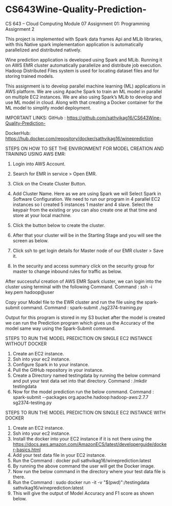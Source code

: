 # CS643Wine-Quality-Prediction-
CS 643 – Cloud Computing
Module 07 Assignment 01: Programming Assignment 2

This project is implemented with Spark data frames Api and MLib libraries, 
with this Native spark implementation application is automatically 
parallelized and distributed natively.

Wine prediction application is developed using Spark and MLib. Running it 
on AWS EMR cluster automatically parallelize and distribute job execution. 
Hadoop Distributed Files system is used for locating dataset files and for 
storing trained models.

This assignment is to develop parallel machine learning (ML) applications in 
AWS platform. We are using Apache Spark to train an ML model in parallel 
on multiple EC2 instances. We are also using Spark’s MLib to develop and 
use ML model in cloud. Along with that creating a Docker container for the 
ML model to simplify model deployment.

IMPORTANT LINKS: 
GitHub :  https://github.com/sathvikag16/CS643Wine-Quality-Prediction-

DockerHub: https://hub.docker.com/repository/docker/sathvikag16/wineprediction

STEPS ON HOW TO SET THE ENVIRONMENT FOR MODEL CREATION AND TRAINING USING AWS EMR:
1.	Login into AWS Account.

2.	Search for EMR in service > Open EMR.

3.	Click on the Create Cluster Button.

4.	Add Cluster Name. Here as we are using Spark we will Select Spark in Software Configuration. We need to run our program in 4 parallel EC2 instances so I created 5 instances 1 master and 4 slave. Select the keypair from the existing or you can also create one at that time and store at your local machine.

5. Click the button below to create the cluster.  

6. After that your cluster will be in the Starting Stage and you will see the screen as below.

7.	Click ssh to get login details for Master node of our EMR cluster > Save it.

8.	In the security and access summary click on the security group for master to change inbound rules for traffic as below.

After successful creation of AWS EMR Spark cluster, we can login into the cluster using terminal with the following Command. Command : ssh -i key.pem hadoop@user

Copy your Model file to the EWR cluster and run the file using the spark-submit command. Command : spark-submit ./sg2374-training.py

Output for this program is stored in my S3 bucket after the model is created we can run the Prediction program which gives us the Accuracy of the model same way using the Spark-Submit command.

STEPS TO RUN THE MODEL PREDICTION ON SINGLE EC2 INSTANCE WITHOUT DOCKER
1.	Create an EC2 instance.
2. Ssh into your ec2 instance.
3. Configure Spark in to your instance.
4. Pull the GitHub repository in your instance.
5. Create a Directory named testingdata by running the below command and put your test data set into that directory. Command : /mkdir testingdata
6. Now for the model prediction run the below command. Command : spark-submit --packages org.apache.hadoop:hadoop-aws:2.7.7 sg2374-testing.py

STEPS TO RUN THE MODEL PREDICTION ON SINGLE EC2 INSTANCE WITH DOCKER
1. Create an EC2 instance.
2. Ssh into your ec2 instance.
3. Install the docker into your EC2 instance if it is not there using the https://docs.aws.amazon.com/AmazonECS/latest/developerguide/docker-basics.html
4. Add your test data file in your EC2 instance.
5. Run the Command : docker pull sathvikag16/wineprediction:latest
6. By running the above command the user will get the Docker image.
7. Now run the below command in the directory where your test data file is there.
8. Run the Command : sudo docker run -it -v "$(pwd)":/testingdata sathvikag16/wineprediction:latest
9. This will give the output of Model Accuracy and F1 score as shown below.
